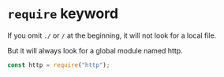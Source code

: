 # `require` keyword

If you omit `./` or `/` at the beginning, it will not look for a local file.

But it will always look for a global module named http.

```ts
const http = require("http");
```
